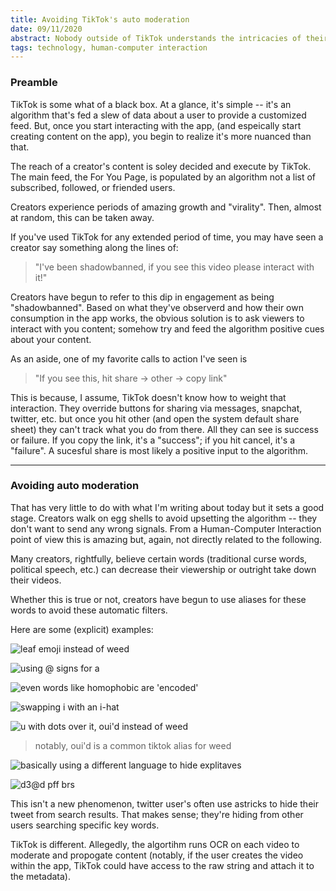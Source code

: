 ```yaml
---
title: Avoiding TikTok's auto moderation
date: 09/11/2020
abstract: Nobody outside of TikTok understands the intricacies of their algorithm. That doesn't stop user's from trying.
tags: technology, human-computer interaction
---
```


### Preamble

TikTok is some what of a black box. At a glance, it's simple -- it's an algorithm that's fed a slew of data about a user to provide a customized feed. But, once you start interacting with the app, (and espeically start creating content on the app), you begin to realize it's more nuanced than that.

The reach of a creator's content is soley decided and execute by TikTok. The main feed, the For You Page, is populated by an algorithm not a list of subscribed, followed, or friended users.

Creators experience periods of amazing growth and "virality". Then, almost at random, this can be taken away.

If you've used TikTok for any extended period of time, you may have seen a creator say something along the lines of:

> "I've been shadowbanned, if you see this video please interact with it!"

Creators have begun to refer to this dip in engagement as being "shadowbanned". Based on what they've observerd and how their own consumption in the app works, the obvious solution is to ask viewers to interact with you content; somehow try and feed the algorithm positive cues about your content.

As an aside, one of my favorite calls to action I've seen is

> "If you see this, hit share -> other -> copy link"

This is because, I assume, TikTok doesn't know how to weight that interaction. They override buttons for sharing via messages, snapchat, twitter, etc. but once you hit other (and open the system default share sheet) they can't track what you do from there. All they can see is success or failure. If you copy the link, it's a "success"; if you hit cancel, it's a "failure". A sucesful share is most likely a positive input to the algorithm.

---

### Avoiding auto moderation 

That has very little to do with what I'm writing about today but it sets a good stage. Creators walk on egg shells to avoid upsetting the algorithm -- they don't want to send any wrong signals. From a Human-Computer Interaction point of view this is amazing but, again, not directly related to the following.

Many creators, rightfully, believe certain words (traditional curse words, political speech, etc.) can decrease their viewership or outright take down their videos.

Whether this is true or not, creators have begun to use aliases for these words to avoid these automatic filters.

Here are some (explicit) examples:

![leaf emoji instead of weed](/blog-posts/images/avoiding-tik-tok-moderation/0.jpg)

![using @ signs for a](/blog-posts/images/avoiding-tik-tok-moderation/1.jpg)

![even words like homophobic are 'encoded'](/blog-posts/images/avoiding-tik-tok-moderation/2.jpg)

![swapping i with an i-hat](/blog-posts/images/avoiding-tik-tok-moderation/3.jpg)

![u with dots over it, oui'd instead of weed](/blog-posts/images/avoiding-tik-tok-moderation/4.jpg)
> notably, oui'd is a common tiktok alias for weed

![basically using a different language to hide explitaves](/blog-posts/images/avoiding-tik-tok-moderation/5.jpg)

![d3@d p*ff b*rs](/blog-posts/images/avoiding-tik-tok-moderation/6.jpg)

This isn't a new phenomenon, twitter user's often use astricks to hide their tweet from search results. That makes sense; they're hiding from other users searching specific key words.

TikTok is different. Allegedly, the algortihm runs OCR on each video to moderate and propogate content (notably, if the user creates the video within the app, TikTok could have access to the raw string and attach it to the metadata).
